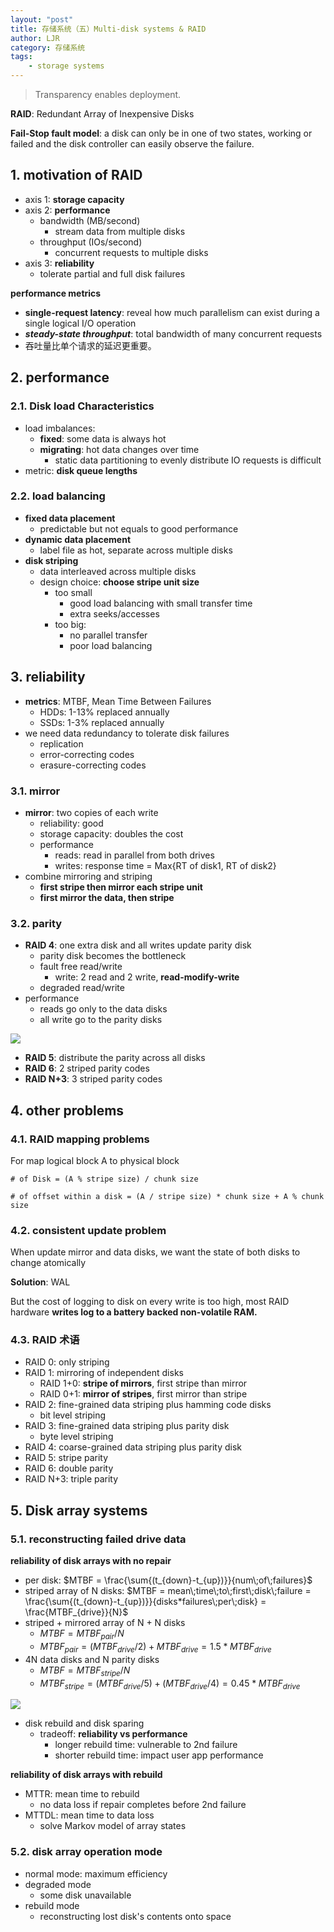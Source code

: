 ```yaml
---
layout: "post"
title: 存储系统（五）Multi-disk systems & RAID
author: LJR
category: 存储系统
tags:
    - storage systems
---
```


> Transparency enables deployment.

**RAID**: Redundant Array of Inexpensive Disks

**Fail-Stop fault model**: a disk can only be in one of two states, working or failed and the disk controller can easily observe the failure.

## 1. motivation of RAID

+ axis 1: **storage capacity**
+ axis 2: **performance**
  + bandwidth (MB/second)
    + stream data from multiple disks
  + throughput (IOs/second)
    + concurrent requests to multiple disks
+ axis 3: **reliability**
  + tolerate partial and full disk failures

**performance metrics**

+ **single-request latency**: reveal how much parallelism can exist during a single logical I/O operation
+ ***steady-state throughput***: total bandwidth of many concurrent requests
+ 吞吐量比单个请求的延迟更重要。

## 2. performance

### 2.1. Disk load Characteristics

+ load imbalances:
  + **fixed**: some data is always hot
  + **migrating**: hot data changes over time
    + static data partitioning to evenly distribute IO requests is difficult
+ metric: **disk queue lengths**

### 2.2. load balancing

+ **fixed data placement**
  + predictable but not equals to good performance
+ **dynamic data placement**
  + label file as hot, separate across multiple disks
+ **disk striping**
  + data interleaved across multiple disks
  + design choice: **choose stripe unit size**
    + too small
      + good load balancing with small transfer time
      + extra seeks/accesses
    + too big:
      + no parallel transfer
      + poor load balancing

## 3. reliability

+ **metrics**: MTBF, Mean Time Between Failures
  + HDDs: 1-13% replaced annually
  + SSDs: 1-3% replaced annually
+ we need data redundancy to tolerate disk failures
  + replication
  + error-correcting codes
  + erasure-correcting codes

### 3.1. mirror

+ **mirror**: two copies of each write
  + reliability: good
  + storage capacity: doubles the cost
  + performance
    + reads: read in parallel from both drives
    + writes: response time = Max{RT of disk1, RT of disk2}
+ combine mirroring and striping
  + **first stripe then mirror each stripe unit**
  + **first mirror the data, then stripe**

### 3.2. parity

+ **RAID 4**: one extra disk and all writes update parity disk
  + parity disk becomes the bottleneck
  + fault free read/write
    + write: 2 read and 2 write, **read-modify-write**
  + degraded read/write
+ performance
  + reads go only to the data disks
  + all write go to the parity disks

![](/assets/images/ss/5-1.png)

+ **RAID 5**: distribute the parity across all disks
+ **RAID 6**: 2 striped parity codes
+ **RAID N+3**: 3 striped parity codes

## 4. other problems

### 4.1. RAID mapping problems

For map logical block A to physical block

`# of Disk = (A % stripe size) / chunk size`

`# of offset within a disk = (A / stripe size) * chunk size + A % chunk size`

### 4.2. consistent update problem

When update mirror and data disks, we want the state of both disks to change atomically

**Solution**: WAL

But the cost of logging to disk on every write is too high, most RAID hardware **writes log to a battery backed non-volatile RAM.**

### 4.3. RAID 术语

+ RAID 0: only striping
+ RAID 1: mirroring of independent disks
  + RAID 1+0: **stripe of mirrors**, first stripe than mirror
  + RAID 0+1: **mirror of stripes**, first mirror than stripe
+ RAID 2: fine-grained data striping plus hamming code disks
  + bit level striping
+ RAID 3: fine-grained data striping plus parity disk
  + byte level striping
+ RAID 4: coarse-grained data striping plus parity disk
+ RAID 5: stripe parity
+ RAID 6: double parity
+ RAID N+3: triple parity

## 5. Disk array systems

### 5.1. reconstructing failed drive data

**reliability of disk arrays with no repair**

+ per disk: $MTBF = \frac{\sum{(t_{down}-t_{up})}}{num\;of\;failures}$
+ striped array of N disks: $MTBF = mean\;time\;to\;first\;disk\;failure = \frac{\sum{(t_{down}-t_{up})}}{disks*failures\;per\;disk} = \frac{MTBF_{drive}}{N}$
+ striped + mirrored array of N + N disks
  + $MTBF = MTBF_{pair} / N$
  + $MTBF_{pair} = (MTBF_{drive} / 2) + MTBF_{drive} = 1.5 * MTBF_{drive}$
+ 4N data disks and N parity disks
  + $MTBF = MTBF_{stripe} / N$
  + $MTBF_{stripe} = (MTBF_{drive}/5) + (MTBF_{drive}/4) = 0.45 * MTBF_{drive}$

![](/assets/images/ss/5-2.png)

+ disk rebuild and disk sparing
  + tradeoff: **reliability vs performance**
    + longer rebuild time: vulnerable to 2nd failure
    + shorter rebuild time: impact user app performance

**reliability of disk arrays with rebuild**

+ MTTR: mean time to rebuild
  + no data loss if repair completes before 2nd failure
+ MTTDL: mean time to data loss
  + solve Markov model of array states

### 5.2. disk array operation mode

+ normal mode: maximum efficiency
+ degraded mode
  + some disk unavailable
+ rebuild mode
  + reconstructing lost disk's contents onto space
